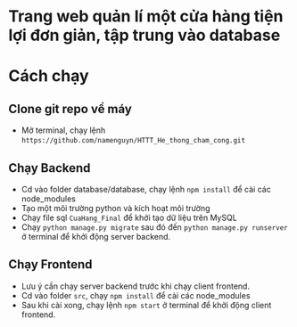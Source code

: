 # Trang web quản lí một cửa hàng tiện lợi đơn giản, tập trung vào database

# Cách chạy
## Clone git repo về máy
- Mở terminal, chạy lệnh `https://github.com/namenguyn/HTTT_He_thong_cham_cong.git`
## Chạy Backend
- Cd vào folder database/database, chạy lệnh `npm install` để cài các node_modules
- Tạo một môi trường python và kích hoạt môi trường
- Chạy file sql `CuaHang_Final` để khởi tạo dữ liệu trên MySQL
- Chạy `python manage.py migrate` sau đó đến `python manage.py runserver` ở terminal để khởi động server backend.
## Chạy Frontend
- Lưu ý cần chạy server backend trước khi chạy client frontend.
- Cd vào folder `src`, chạy `npm install` để cài các node_modules
- Sau khi cài xong, chạy lệnh `npm start` ở terminal để khởi động client frontend.
